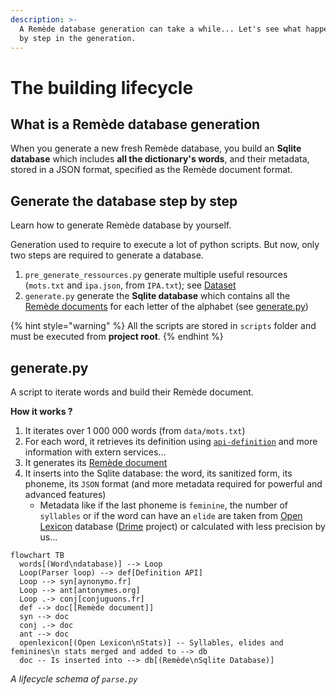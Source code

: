 ```yaml
---
description: >-
  A Remède database generation can take a while... Let's see what happend step
  by step in the generation.
---
```


# The building lifecycle

## What is a Remède database generation

When you generate a new fresh Remède database, you build an **Sqlite database** which includes **all the dictionary's words**, and their metadata, stored in a JSON format, specified as the Remède document format.

## Generate the database step by step

Learn how to generate Remède database by yourself.

Generation used to require to execute a lot of python scripts. But now, only two steps are required to generate a database.

1. `pre_generate_ressources.py` generate multiple useful resources (`mots.txt` and `ipa.json`, from `IPA.txt`); see [Dataset](https://docs.remede.camarm.fr/docs/database/dataset)
2. `generate.py` generate the **Sqlite database** which contains all the [Remède documents](https://docs.remede.camarm.fr/docs/database/schema) for each letter of the alphabet (see [generate.py](broken-reference))

{% hint style="warning" %}
All the scripts are stored in `scripts` folder and must be executed from **project root**.
{% endhint %}

## generate.py

A script to iterate words and build their Remède document.

**How it works ?**

1. It iterates over 1 000 000 words (from `data/mots.txt`)
2. For each word, it retrieves its definition using [`api-definition`](about.md#api-definition) and more information with extern services...
3. It generates its [Remède document](https://docs.remede.camarm.fr/docs/database/schema)
4. It inserts into the Sqlite database: the word, its sanitized form, its phoneme, its `JSON` format (and more metadata required for powerful and advanced features)
   * Metadata like if the last phoneme is `feminine`, the number of `syllables` or if the word can have an `elide` are taken from [Open Lexicon](http://www.lexique.org/?page_id=91) database ([Drime](https://a3nm.net/git/drime/files.html) project) or calculated with less precision by us...

```mermaid
flowchart TB
  words[(Word\ndatabase)] --> Loop
  Loop(Parser loop) --> def[Definition API]
  Loop --> syn[aynonymo.fr]
  Loop --> ant[antonymes.org]
  Loop .-> conj[conjuguons.fr]
  def --> doc[[Remède document]]
  syn --> doc
  conj .-> doc
  ant --> doc
  openlexicon[(Open Lexicon\nStats)] -- Syllables, elides and feminines\n stats merged and added to --> db
  doc -- Is inserted into --> db[(Remède\nSqlite Database)]
```

_A lifecycle schema of `parse.py`_
